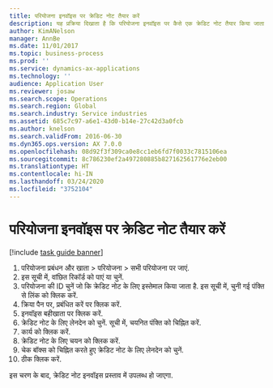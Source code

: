 ```yaml
---
title: परियोजना इनवॉइस पर क्रेडिट नोट तैयार करें
description: यह प्रक्रिया दिखाता है कि परियोजना इनवॉइस पर कैसे एक क्रेडिट नोट तैयार किया जाता है, जो पोस्ट किया जा चुका है.
author: KimANelson
manager: AnnBe
ms.date: 11/01/2017
ms.topic: business-process
ms.prod: ''
ms.service: dynamics-ax-applications
ms.technology: ''
audience: Application User
ms.reviewer: josaw
ms.search.scope: Operations
ms.search.region: Global
ms.search.industry: Service industries
ms.assetid: 685c7c97-a6e1-43d0-b14e-27c42d3a0fcb
ms.author: knelson
ms.search.validFrom: 2016-06-30
ms.dyn365.ops.version: AX 7.0.0
ms.openlocfilehash: 08d92f3f309ca0e8cc1eb6fd7f0033c7815106ea
ms.sourcegitcommit: 8c786230ef2a497280885b827162561776e2eb00
ms.translationtype: HT
ms.contentlocale: hi-IN
ms.lasthandoff: 03/24/2020
ms.locfileid: "3752104"
---
```

# <a name="create-a-credit-note-on-project-invoices"></a>परियोजना इनवॉइस पर क्रेडिट नोट तैयार करें

[!include [task guide banner](../../includes/task-guide-banner.md)]

1. परियोजना प्रबंधन और खाता > परियोजना > सभी परियोजना पर जाएं. 
2. इस सूची में, वांछित रिकॉर्ड को पाएं या चुनें. 
3. परियोजना की ID चुनें जो कि क्रेडिट नोट के लिए इस्तेमाल किया जाता है. इस सूची में, चुनी गई पंक्ति से लिंक को क्लिक करें. 
4. क्रिया पैन पर, प्रबंधित करें पर क्लिक करें. 
5. इनवॉइस बहीखाता पर क्लिक करें. 
6. क्रेडिट नोट के लिए लेनदेन को चुनें. सूची में, चयनित पंक्ति को चिह्नित करें. 
7. कार्य को क्लिक करें. 
8. क्रेडिट नोट के लिए चयन को क्लिक करें. 
9. चेक बॉक्स को चिह्नित करते हुए क्रेडिट नोट के लिए लेनदेन को चुनें.
10.  ठीक क्लिक करें. 

इस चरण के बाद, क्रेडिट नोट इनवॉइस प्रस्ताव में उपलब्ध हो जाएगा.
